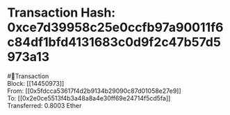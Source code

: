 
Transaction Hash: 0xce7d39958c25e0ccfb97a90011f6c84df1bfd4131683c0d9f2c47b57d5973a13
====================================================================================
  
#💸Transaction  
Block: [[14450973]]  
From: [[0x5fdcca53617f4d2b9134b29090c87d01058e27e9]]  
To: [[0x2e0ce5513f4b3a48a8a4e30ff69e24714f5cd5fa]]  
Transferred: 0.8003 Ether